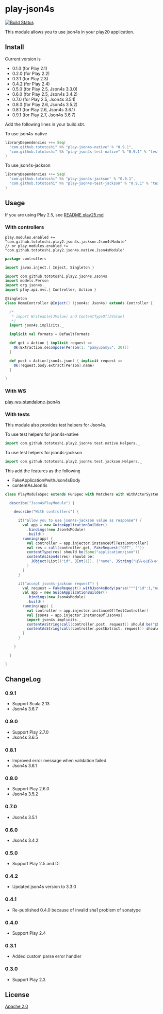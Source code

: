 # play-json4s

[![Build Status](https://travis-ci.org/tototoshi/play-json4s.png)](https://travis-ci.org/tototoshi/play-json4s)

This module allows you to use json4s in your play20 application.


## Install
Current version is

  - 0.1.0 (for Play 2.1)
  - 0.2.0 (for Play 2.2)
  - 0.3.1 (for Play 2.3)
  - 0.4.2 (for Play 2.4)
  - 0.5.0 (for Play 2.5, Json4s 3.3.0)
  - 0.6.0 (for Play 2.5, Json4s 3.4.2)
  - 0.7.0 (for Play 2.5, Json4s 3.5.1)
  - 0.8.0 (for Play 2.6, Json4s 3.5.2)
  - 0.8.1 (for Play 2.6, Json4s 3.6.1)
  - 0.9.1 (for Play 2.7, Json4s 3.6.7)

Add the following lines in your build.sbt.

To use json4s-native
```scala
libraryDependencies ++= Seq(
  "com.github.tototoshi" %% "play-json4s-native" % "0.9.1",
  "com.github.tototoshi" %% "play-json4s-test-native" % "0.9.1" % "test"
)
```

To use json4s-jackson
```scala
libraryDependencies ++= Seq(
  "com.github.tototoshi" %% "play-json4s-jackson" % "0.9.1",
  "com.github.tototoshi" %% "play-json4s-test-jackson" % "0.9.1" % "test"
)
```

## Usage

If you are using Play 2.5, see [README.play25.md](./README.play25.md)

### With controllers

```
play.modules.enabled += "com.github.tototoshi.play2.json4s.jackson.Json4sModule"
// or play.modules.enabled += "com.github.tototoshi.play2.json4s.native.Json4sModule"
```

```scala
package controllers

import javax.inject.{ Inject, Singleton }

import com.github.tototoshi.play2.json4s.Json4s
import models.Person
import org.json4s._
import play.api.mvc.{ Controller, Action }

@Singleton
class HomeController @Inject() (json4s: Json4s) extends Controller {

  /*
   * import Writeable[JValue] and ContentTypeOf[JValue]
   */
  import json4s.implicits._

  implicit val formats = DefaultFormats

  def get = Action { implicit request =>
    Ok(Extraction.decompose(Person(1, "pamyupamyu", 20)))
  }

  def post = Action(json4s.json) { implicit request =>
    Ok(request.body.extract[Person].name)
  }

}
```

### With WS

[play-ws-standalone-json4s](https://github.com/tototoshi/play-ws-standalone-json4s)

### With tests

This module also provides test helpers for Json4s.

To use test helpers for json4s-native

```scala
import com.github.tototoshi.play2.json4s.test.native.Helpers._
```

To use test helpers for json4s-jackson

```scala
import com.github.tototoshi.play2.json4s.test.jackson.Helpers._
```

This add the features as the following
- FakeApplication#withJson4sBody
- contentAsJson4s


```scala
class PlayModuleSpec extends FunSpec with Matchers with WithActorSystem {

  describe("Json4sPlayModule") {

    describe("With controllers") {

      it("allow you to use json4s-jackson value as response") {
        val app = new GuiceApplicationBuilder()
          .bindings(new Json4sModule)
          .build()
        running(app) {
          val controller = app.injector.instanceOf[TestController]
          val res = call(controller.get, FakeRequest("GET", ""))
          contentType(res) should be(Some("application/json"))
          contentAsJson4s(res) should be(
            JObject(List(("id", JInt(1)), ("name", JString("ぱみゅぱみゅ")), ("age", JInt(20))))
          )
        }
      }

      it("accept json4s-jackson request") {
        val request = FakeRequest().withJson4sBody(parse("""{"id":1,"name":"ぱみゅぱみゅ","age":20}"""))
        val app = new GuiceApplicationBuilder()
          .bindings(new Json4sModule)
          .build()
        running(app) {
          val controller = app.injector.instanceOf[TestController]
          val json4s = app.injector.instanceOf[Json4s]
          import json4s.implicits._
          contentAsString(call(controller.post, request)) should be("ぱみゅぱみゅ")
          contentAsString(call(controller.postExtract, request)) should be("ぱみゅぱみゅ")
        }
      }

    }

  }

}
```
## ChangeLog

### 0.9.1

 - Support Scala 2.13
 - Json4s 3.6.7

### 0.9.0

 - Support Play 2.7.0
 - Json4s 3.6.5

### 0.8.1

 - Improved error message when validation failed
 - Json4s 3.6.1

### 0.8.0

 - Support Play 2.6.0
 - Json4s 3.5.2

### 0.7.0
 - Json4s 3.5.1

### 0.6.0
 - Json4s 3.4.2

### 0.5.0
 - Support Play 2.5 and DI

### 0.4.2
 - Updated json4s version to 3.3.0

### 0.4.1
 - Re-published 0.4.0 because of invalid sha1 problem of sonatype

### 0.4.0
 - Support Play 2.4

### 0.3.1
 - Added custom parse error handler

### 0.3.0
 - Support Play 2.3

## License
[Apache 2.0](http://www.apache.org/licenses/LICENSE-2.0)
